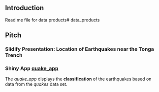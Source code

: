 ## Introduction

Read me file for data products# data_products 
 
## Pitch 
### Slidify Presentation: Location of Earthquakes near the Tonga Trench 
 
### Shiny App [quake_app](https://minionapp.shinyapps.io/quake_app/) 
 
The *quake_app* displays the **classification** of the earthquakes based on data from the *quakes* data set.
 
 
